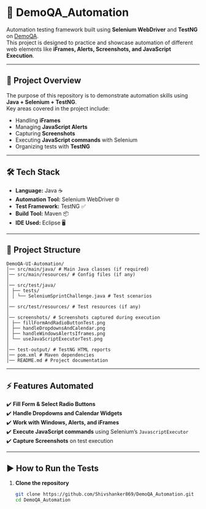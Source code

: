 # 🚀 DemoQA_Automation  

Automation testing framework built using **Selenium WebDriver** and **TestNG** on [DemoQA](https://demoqa.com/).  
This project is designed to practice and showcase automation of different web elements like **iFrames, Alerts, Screenshots, and JavaScript Execution**.

---

## 📖 Project Overview  
The purpose of this repository is to demonstrate automation skills using **Java + Selenium + TestNG**.  
Key areas covered in the project include:  
- Handling **iFrames**  
- Managing **JavaScript Alerts**  
- Capturing **Screenshots**  
- Executing **JavaScript commands** with Selenium  
- Organizing tests with **TestNG**  

---

## 🛠️ Tech Stack  

- **Language:** Java ☕  
- **Automation Tool:** Selenium WebDriver 🌐  
- **Test Framework:** TestNG ✅  
- **Build Tool:** Maven 📦  
- **IDE Used:**  Eclipse  🖥️  

---

## 📂 Project Structure  
```
DemoQA-UI-Automation/
│── src/main/java/ # Main Java classes (if required)
│── src/main/resources/ # Config files (if any)
│
│── src/test/java/
│ ├── tests/
│ │ └── SeleniumSprintChallenge.java # Test scenarios
│
│── src/test/resources/ # Test resources (if any)
│
│── screenshots/ # Screenshots captured during execution
│ ├── fillFormAndRadioButtonTest.png
│ ├── handleDropdownsAndCalendar.png
│ ├── handleWindowsAlertsIframes.png
│ └── useJavaScriptExecutorTest.png
│
│── test-output/ # TestNG HTML reports
│── pom.xml # Maven dependencies
│── README.md # Project documentation
```

---

## ⚡ Features Automated  

✔️ **Fill Form & Select Radio Buttons**  
✔️ **Handle Dropdowns and Calendar Widgets**  
✔️ **Work with Windows, Alerts, and iFrames**  
✔️ **Execute JavaScript commands** using Selenium’s `JavascriptExecutor`  
✔️ **Capture Screenshots** on test execution  

---

## ▶️ How to Run the Tests  

1. **Clone the repository**  
   ```bash
   git clone https://github.com/Shivshanker869/DemoQA_Automation.git
   cd DemoQA_Automation
